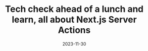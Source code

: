 ---
title: "Tech check ahead of a lunch and learn, all about Next.js Server Actions"
year: 2023
date: 2023-11-30
categories: Image
image: /images/blog/lunch-and-learn-server-actions.jpg
---